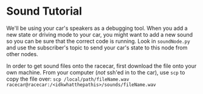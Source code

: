 # Sound Tutorial

We'll be using your car's speakers as a debugging tool. When you add a new state or driving mode to your car, you might want to add a new sound so you can be sure that the correct code is running. Look in `soundNode.py` and use the subscriber's topic to send your car's state to this node from other nodes.

In order to get sound files onto the racecar, first download the file onto your own machine. From your computer (*not* ssh'ed in to the car), use `scp` to copy the file over: 
`scp /local/path/fileName.wav racecar@racecar:/<idkwhatthepathis>/sounds/fileName.wav`
